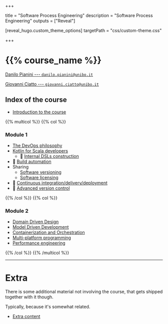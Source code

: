 
+++

title = "Software Process Engineering"
description = "Software Process Engineering"
outputs = ["Reveal"]

[reveal_hugo.custom_theme_options]
targetPath = "css/custom-theme.css"

+++

# {{% course_name %}}

[Danilo Pianini --- `danilo.pianini@unibo.it`](mailto:danilo.pianini@unibo.it)

[Giovanni Ciatto --- `giovanni.ciatto@unibo.it`](mailto:giovanni.ciatto@unibo.it)

## Index of the course

* [Introduction to the course](00-intro)

{{% multicol %}}
{{% col %}}

### __Module 1__

* [The DevOps philosophy](01-devops-intro)
* [Kotlin for Scala developers](02-kotlin)
    * 🚧 [Internal DSLs construction](03-internal-dsls)
* 🚧 [Build automation](04-build-automation)
* Sharing
    * [Software versioning](05-version-selection)
    * [Software licensing](06-licenses)
* 🚧 [Continuous integration/delivery/deployment](07-ci)
* 🚧 [Advanced version control](08-advanced-git)

{{% /col %}}
{{% col %}}

### __Module 2__

* [Domain Driven Design](10-ddd)
* [Model Driven Development](11-mdd)
* [Containerization and Orchestration](09-containerization)
* [Multi-platform programming](12-multiplatform)
* [Performance engineering](13-performance-engineering)

{{% /col %}}
{{% /multicol %}}

---

# Extra

There is some additional material not involving the course, that gets shipped together with it though.

Typically, because it's somewhat related.

* [Extra content](extra)

